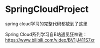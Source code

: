 # SpringCloudProject
spring cloud学习的完整代码都放到了这里

Spring Cloud系列学习自B站遇见狂神说：https://www.bilibili.com/video/BV1jJ411S7xr
